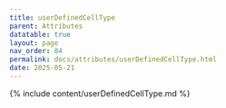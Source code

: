 ```yaml
---
title: userDefinedCellType
parent: Attributes
datatable: true
layout: page
nav_order: 84
permalink: docs/attributes/userDefinedCellType.html
date: 2025-05-21
---
```

{% include content/userDefinedCellType.md %}
